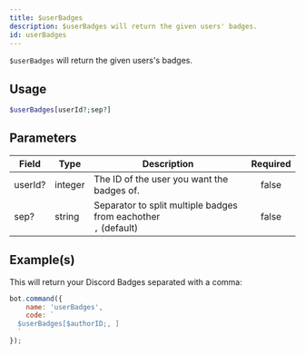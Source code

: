 ```yaml
---
title: $userBadges
description: $userBadges will return the given users' badges.
id: userBadges
---
```


`$userBadges` will return the given users's badges.

## Usage

```php
$userBadges[userId?;sep?]
```

## Parameters

| Field   | Type    | Description                                                            | Required |
| ------- | ------- | ---------------------------------------------------------------------- | :------: |
| userId? | integer | The ID of the user you want the badges of.                             |  false   |
| sep?    | string  | Separator to split multiple badges from eachother <br /> `,` (default) |  false   |

## Example(s)

This will return your Discord Badges separated with a comma:

```javascript
bot.command({
    name: 'userBadges',
    code: `
  $userBadges[$authorID;, ]
  `
});
```
